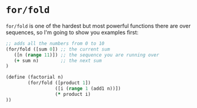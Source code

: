 # `for/fold`

`for/fold` is one of the hardest but most powerful functions there are over
sequences, so I'm going to show you examples first:

``` clojure
;; adds all the numbers from 0 to 10
(for/fold ([sum 0]) ;; the current sum
   ([n (range 11)]) ;; the sequence you are running over
   (+ sum n)        ;; the next sum
)
```

``` clojure
(define (factorial n)
        (for/fold ([product 1]) 
                  ([i (range 1 (add1 n))]) 
                  (* product i)
))
```
